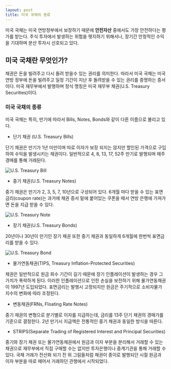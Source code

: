 ```yaml
---
layout: post
title: 미국 국채의 종류
---
```


미국 국채는 미국 연방정부에서 보장하기 때문에 **안전자산** 중에서도 가장 안전하다는 평가를 받는다. 주식 투자에서 발생하는 위험을 헷지하기 위해서나, 장기간 안정적인 수익을 기대하며 분산 투자시 선호되고 있다. 

## 미국 국채란 무엇인가?

채권은 돈을 빌려주고 다시 돌려 받을수 있는 권리를 의미한다. 따라서 미국 국채는 미국 연방 정부에 돈을 빌려주고 일정 기간이 지난 후 돌려받을 수 있는 권리를 증명하는 증서이다. 미국 재무부에서 발행하며 정식 명칭은 미국 재무부 채권(U.S. Treasury Securities)이다.

### 미국 국채의 종류

미국 국채는 특히, 만기에 따라서 Bills, Notes, Bonds와 같이 다른 이름으로 불리고 있다.

- 단기 채권 (U.S. Treasury Bills)

단기 채권은 만기가 1년 미만이며 따로 이자가 보장 되지는 않지만 할인된 가격으로 구입하여 수익을 발생시키는 채권이다. 일반적으로 4, 8, 13, 17, 52주 만기로 발행되며 매주 경매를 통해 거래된다. 

![U.S. Treasury Bill](https://seandaddy.github.io/images/1969_$100K_Treasury_Bill_(front).jpg)

- 중기 채권(U.S. Treasury Notes)

중기 채권은 만기가 2, 3, 5, 7, 10년으로 구성되어 있다. 6개월 마다 받을 수 있는 표면금리(coupon rate)는 과거에 채권 증서 밑에 붙어있는 쿠폰을 떼서 연방 은행에 가져가면 돈을 지급 받을 수 있다. 

![U.S. Treasury Note](https://seandaddy.github.io/images/Screenshot_2023-03-22_at_3.23.22_PM.png)

- 장기 채권(U.S. Treasury Bonds)

20년이나 30년이 만기인 장기 채권 또한 중기 채권과 동일하게 6개월에 한번씩 표면금리를 받을 수 있다. 

![U.S. Treasury Bond](https://seandaddy.github.io/images/1979_$10,000_Treasury_Bond_.jpg)

- 물가연동채권(TIPS, Treasury Inflation-Protected Securities)

채권은 일반적으로 원금 회수 기간이 길기 때문에 장기 인플레이션이 발생하는 경우 그 가치가 폭락하게 된다. 이러한 인플레이션으로 인한 손실을 보전하기 위해 물가연동채권이 1997년 도입되었다. 표면금리는 발행시 고정되지만 원금은 주기적으로 소비자물가지수의 변화에 따라 조정된다. 

- 변동채권(FRNs, Floating Rate Notes)

중기 채권의 변형으로 분기별로 이자를 지급하는데, 금리를 13주 단기 채권의 경매가를 기준으로 결정한다. 2년 만기시 지급액은 전통적인 중기 채권과 동일한 방식을 따른다.

- STRIPS(Separate Trading of Registered Interest and Principal Securities)

중기와 장기 채권 또는 물가연동채권에서 원금과 이자 부분을 분리해서 거래할 수 있는 채권으로 재무부에서 직접 구매할 수는 없지만 투자은행이나 중계기관을 통해 거래할 수 있다. 국채 거래가 전산화 되기 전 위 그림들처럼 채권이 종이로 발행되던 시절 원금과 이자 부분을 따로 떼어서 거래하던 관행에서 시작되었다.

